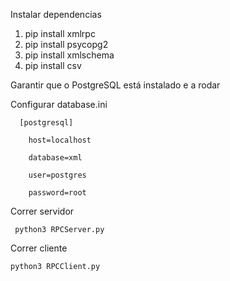 Instalar dependencias

1.   pip install xmlrpc
2.   pip install psycopg2
3.   pip install xmlschema
4.   pip install csv



Garantir que o PostgreSQL está instalado e a rodar

  Configurar database.ini

  

```
  [postgresql]

​    host=localhost

​    database=xml

​    user=postgres

​    password=root
```



Correr servidor

 

```
 python3 RPCServer.py
```



Correr cliente

  

```
python3 RPCClient.py
```

